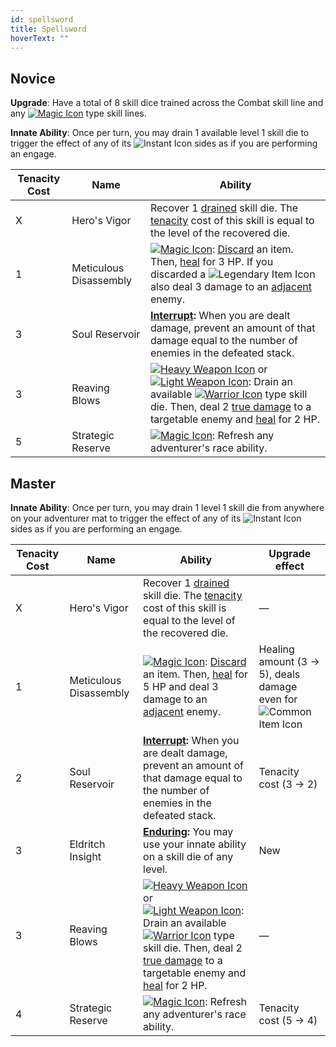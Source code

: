 ```yaml
---
id: spellsword
title: Spellsword
hoverText: ""
---
```


## Novice

**Upgrade**: Have a total of 8 skill dice trained across the Combat skill line and any [<img src="/icons/magic.svg" alt="Magic Icon" className="icon-svg" />](/docs/battles/battle-forms/magic) type skill lines.

**Innate Ability**: Once per turn, you may drain 1 available level 1 skill die to trigger the effect of any of its <img src="/icons/instant.svg" alt="Instant Icon" className="icon-svg" /> sides as if you are performing an engage.

| Tenacity Cost | Name                   | Ability                                                                                                                                                                                                                                                                                                                                                                                                                                                                                                                                       |
| ------------- | ---------------------- | --------------------------------------------------------------------------------------------------------------------------------------------------------------------------------------------------------------------------------------------------------------------------------------------------------------------------------------------------------------------------------------------------------------------------------------------------------------------------------------------------------------------------------------------- |
| X             | Hero's Vigor           | Recover 1 [drained](/docs/glossary/drained) skill die. The [tenacity](/docs/glossary/tenacity) cost of this skill is equal to the level of the recovered die.                                                                                                                                                                                                                                                                                                                                                                                 |
| 1             | Meticulous Disassembly | [<img src="/icons/magic.svg" alt="Magic Icon" className="icon-svg" />](/docs/battles/battle-forms/magic): [Discard](/docs/glossary/discard) an item. Then, [heal](/docs/glossary/healing) for 3 HP. If you discarded a <img src="/icons/legendary-item.svg" alt="Legendary Item Icon" className="icon-svg" /> also deal 3 damage to an [adjacent](/docs/glossary/adjacent) enemy.                                                                                                                                                             |
| 3             | Soul Reservoir         | **[Interrupt](/docs/glossary/interrupt):** When you are dealt damage, prevent an amount of that damage equal to the number of enemies in the defeated stack.                                                                                                                                                                                                                                                                                                                                                                                  |
| 3             | Reaving Blows          | [<img src="/icons/heavy-weapon.svg" alt="Heavy Weapon Icon" className="icon-svg" />](/docs/battles/battle-forms/heavy-weapon) or [<img src="/icons/light-weapon.svg" alt="Light Weapon Icon" className="icon-svg" />](/docs/battles/battle-forms/light-weapon): Drain an available [<img src="/icons/warrior.svg" alt="Warrior Icon" className="icon-svg" />](/docs/adventurer/skill-lines/warrior) type skill die. Then, deal 2 [true damage](/docs/glossary/true-damage) to a targetable enemy and [heal](/docs/glossary/healing) for 2 HP. |
| 5             | Strategic Reserve      | [<img src="/icons/magic.svg" alt="Magic Icon" className="icon-svg" />](/docs/battles/battle-forms/magic): Refresh any adventurer's race ability.                                                                                                                                                                                                                                                                                                                                                                                              |

## Master

**Innate Ability**: Once per turn, you may drain 1 level 1 skill die from anywhere on your adventurer mat to trigger the effect of any of its <img src="/icons/instant.svg" alt="Instant Icon" className="icon-svg" /> sides as if you are performing an engage.

| Tenacity Cost | Name                   | Ability                                                                                                                                                                                                                                                                                                                                                                                                                                                                                                                                       | Upgrade effect                                                                                                                 |
| ------------- | ---------------------- | --------------------------------------------------------------------------------------------------------------------------------------------------------------------------------------------------------------------------------------------------------------------------------------------------------------------------------------------------------------------------------------------------------------------------------------------------------------------------------------------------------------------------------------------- | ------------------------------------------------------------------------------------------------------------------------------ |
| X             | Hero's Vigor           | Recover 1 [drained](/docs/glossary/drained) skill die. The [tenacity](/docs/glossary/tenacity) cost of this skill is equal to the level of the recovered die.                                                                                                                                                                                                                                                                                                                                                                                 | —                                                                                                                              |
| 1             | Meticulous Disassembly | [<img src="/icons/magic.svg" alt="Magic Icon" className="icon-svg" />](/docs/battles/battle-forms/magic): [Discard](/docs/glossary/discard) an item. Then, [heal](/docs/glossary/healing) for 5 HP and deal 3 damage to an [adjacent](/docs/glossary/adjacent) enemy.                                                                                                                                                                                                                                                                         | Healing amount (3 → 5), deals damage even for <img src="/icons/common-item.svg" alt="Common Item Icon" className="icon-svg" /> |
| 2             | Soul Reservoir         | **[Interrupt](/docs/glossary/interrupt):** When you are dealt damage, prevent an amount of that damage equal to the number of enemies in the defeated stack.                                                                                                                                                                                                                                                                                                                                                                                  | Tenacity cost (3 → 2)                                                                                                          |
| 3             | Eldritch Insight       | **[Enduring](/docs/glossary/enduring):** You may use your innate ability on a skill die of any level.                                                                                                                                                                                                                                                                                                                                                                                                                                         | New                                                                                                                            |
| 3             | Reaving Blows          | [<img src="/icons/heavy-weapon.svg" alt="Heavy Weapon Icon" className="icon-svg" />](/docs/battles/battle-forms/heavy-weapon) or [<img src="/icons/light-weapon.svg" alt="Light Weapon Icon" className="icon-svg" />](/docs/battles/battle-forms/light-weapon): Drain an available [<img src="/icons/warrior.svg" alt="Warrior Icon" className="icon-svg" />](/docs/adventurer/skill-lines/warrior) type skill die. Then, deal 2 [true damage](/docs/glossary/true-damage) to a targetable enemy and [heal](/docs/glossary/healing) for 2 HP. | —                                                                                                                              |
| 4             | Strategic Reserve      | [<img src="/icons/magic.svg" alt="Magic Icon" className="icon-svg" />](/docs/battles/battle-forms/magic): Refresh any adventurer's race ability.                                                                                                                                                                                                                                                                                                                                                                                              | Tenacity cost (5 → 4)                                                                                                          |
